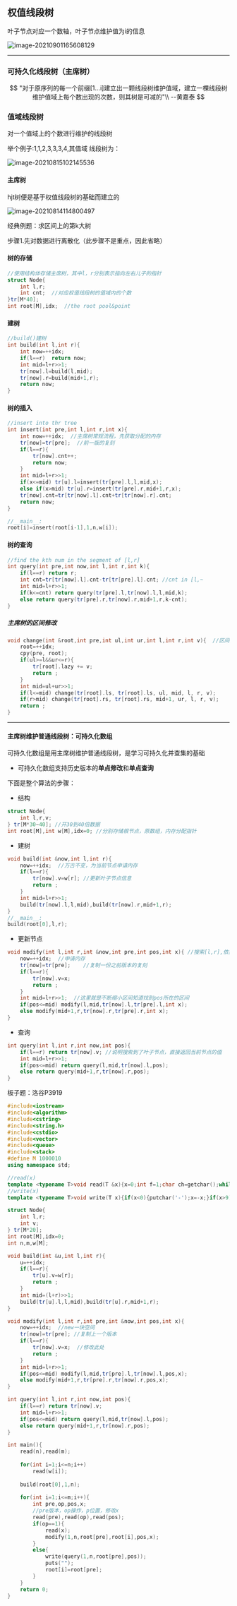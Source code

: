 ## 权值线段树

叶子节点对应一个数轴，叶子节点维护值为i的信息

![image-20210901165608129](C:\Users\Henry\AppData\Roaming\Typora\typora-user-images\image-20210901165608129.png)





<hr>

### 可持久化线段树（主席树）

$$
"对于原序列的每一个前缀[1...i]建立出一颗线段树维护值域，建立一棵线段树维护值域上每个数出现的次数，则其树是可减的"\\
--黄嘉泰
$$

### 值域线段树

对一个值域上的个数进行维护的线段树

举个例子:1,1,2,3,3,3,4,其值域 线段树为：

![image-20210815102145536](C:\Users\Henry\AppData\Roaming\Typora\typora-user-images\image-20210815102145536.png)



#### 主席树

hjt树便是基于权值线段树的基础而建立的

![image-20210814114800497](C:\Users\Henry\AppData\Roaming\Typora\typora-user-images\image-20210814114800497.png)

经典例题：求区间上的第k大树

步骤1.先对数据进行离散化（此步骤不是重点，因此省略）

#### 树的存储

```cpp
//使用结构体存储主席树，其中l，r分别表示指向左右儿子的指针
struct Node{
    int l,r;
    int cnt;  //对应权值线段树的值域内的个数
}tr[M*40];
int root[M],idx;  //the root pool&point
```



#### 建树

```cpp
//build()建树
int build(int l,int r){
    int now=++idx;
    if(l==r)  return now;
    int mid=l+r>>1;
    tr[now].l=build(l,mid);
    tr[now].r=build(mid+1,r);
    return now;
}
```



#### 树的插入

```cpp
//insert into thr tree
int insert(int pre,int l,int r,int x){
    int now=++idx;  //主席树常规流程，先获取分配的内存
    tr[now]=tr[pre];  //前一版的复刻
    if(l==r){
   		tr[now].cnt++;
        return now;
    }
    int mid=l+r>>1;
    if(x<=mid) tr[u].l=insert(tr[pre].l,l,mid,x);  
    else if(x>mid) tr[u].r=insert(tr[pre].r,mid+1,r,x);
    tr[now].cnt=tr[tr[now].l].cnt+tr[tr[now].r].cnt;
    return now;
}

//__main__:
root[i]=insert(root[i-1],1,n,w[i]);
```



#### 树的查询

```cpp
//find the kth num in the segment of [l,r]
int query(int pre,int now,int l,int r,int k){
    if(l==r) return r;
    int cnt=tr[tr[now].l].cnt-tr[tr[pre].l].cnt; //cnt in [l,~
    int mid=l+r>>1;
    if(k<=cnt) return query(tr[pre].l,tr[now].l,l,mid,k);
    else return query(tr[pre].r,tr[now].r,mid+1,r,k-cnt);
}
```



##### 主席树的区间修改

```cpp
void change(int &root,int pre,int ul,int ur,int l,int r,int v){  //区间修改
	root=++idx;
    cpy(pre, root);
    if(ul>=l&&ur<=r){
        tr[root].lazy += v;
        return ;
    }
    int mid=ul+ur>>1;
    if(l<=mid) change(tr[root].ls, tr[root].ls, ul, mid, l, r, v);
    if(r>mid) change(tr[root].rs, tr[root].rs, mid+1, ur, l, r, v);
    return ;
}
```



<hr> 

#### 主席树维护普通线段树：可持久化数组

可持久化数组是用主席树维护普通线段树，是学习可持久化并查集的基础

- 可持久化数组支持历史版本的**单点修改**和**单点查询**

下面是整个算法的步骤：

- 结构

```cpp
struct Node{
    int l,r,v;
} tr[M*30~40]; //开30到40倍数据
int root[M],int w[M],idx=0; //分别存储根节点，原数组，内存分配指针
```

- 建树

```cpp
void build(int &now,int l,int r){
    now=++idx;  //万古不变，为当前节点申请内存
    if(l==r){
        tr[now].v=w[r]; //更新叶子节点信息
        return ;
    }
    int mid=l+r>>1;
    build(tr[now].l,l,mid),build(tr[now].r,mid+1,r);
}
//__main__:
build(root[0],l,r);
```

- 更新节点

```cpp
void modify(int l,int r,int &now,int pre,int pos,int x){ //搜索[l,r],依据pre版本对now版本找到pos位置修改成x
	now=++idx;	//申请内存
    tr[now]=tr[pre]; 	//复制一份之前版本的复刻
    if(l==r){
        tr[now].v=x;
        return ;
    }
    int mid=l+r>>1;  //这里就是不断缩小区间知道找到pos所在的区间
    if(pos<=mid) modify(l,mid,tr[now].l,tr[pre].l,int x);
    else modify(mid+1,r,tr[now].r,tr[pre].r,int x);
}
```

- 查询

```cpp
int query(int l,int r,int now,int pos){
    if(l==r) return tr[now].v; //说明搜索到了叶子节点，直接返回当前节点的值
    int mid=l+r>>1;
    if(pos<=mid) return query(l,mid,tr[now].l,pos);
    else return query(mid+1,r,tr[now].r,pos);
}
```

板子题：洛谷P3919

```cpp
#include<iostream>
#include<algorithm>
#include<cstring>
#include<string.h>
#include<cstdio>
#include<vector>
#include<queue>
#include<stack>
#define M 1000010
using namespace std; 

//read(x)
template <typename T>void read(T &x){x=0;int f=1;char ch=getchar();while(!isdigit(ch)){if(ch=='-')f=-1;ch=getchar();}while(isdigit(ch)){x=x*10+(ch^48);ch=getchar();}x*=f;return;}
//write(x)
template <typename T>void write(T x){if(x<0){putchar('-');x=-x;}if(x>9)write(x/10);putchar(x%10+'0');return;}      

struct Node{
	int l,r;
	int v;
} tr[M*20];
int root[M],idx=0;
int n,m,w[M];

void build(int &u,int l,int r){
	u=++idx;
	if(l==r){
		tr[u].v=w[r];
		return ;
	}
	int mid=(l+r)>>1;
	build(tr[u].l,l,mid),build(tr[u].r,mid+1,r);
}

void modify(int l,int r,int pre,int &now,int pos,int x){
	now=++idx;  //new一块空间
	tr[now]=tr[pre]; //复制上一个版本
	if(l==r){
		tr[now].v=x;  //修改此处
		return ;
	}
	int mid=l+r>>1;
	if(pos<=mid) modify(l,mid,tr[pre].l,tr[now].l,pos,x);
	else modify(mid+1,r,tr[pre].r,tr[now].r,pos,x);		
}

int query(int l,int r,int now,int pos){
	if(l==r) return tr[now].v;
	int mid=l+r>>1;
	if(pos<=mid) return query(l,mid,tr[now].l,pos);
	else return query(mid+1,r,tr[now].r,pos);
}

int main(){
	read(n),read(m);
	
	for(int i=1;i<=n;i++)
		read(w[i]);
		
	build(root[0],1,n);	
	
	for(int i=1;i<=m;i++){
		int pre,op,pos,x; 
		//pre版本，op操作，p位置，修改x
		read(pre),read(op),read(pos);
		if(op==1){
			read(x);
			modify(1,n,root[pre],root[i],pos,x);
		}
		else{
			write(query(1,n,root[pre],pos));
			puts("");
			root[i]=root[pre];
		}
	}
	return 0;
}
```

